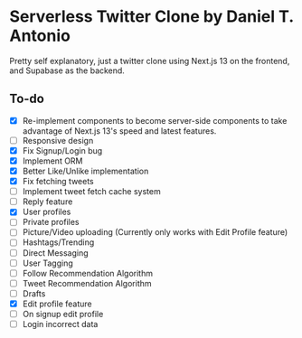 # Serverless Twitter Clone by Daniel T. Antonio
Pretty self explanatory, just a twitter clone using Next.js 13 on the frontend, and Supabase as the backend.

## To-do
- [x] Re-implement components to become server-side components to take advantage of Next.js 13's speed and latest features.
- [ ] Responsive design
- [x] Fix Signup/Login bug
- [x] Implement ORM
- [x] Better Like/Unlike implementation 
- [x] Fix fetching tweets
- [ ] Implement tweet fetch cache system
- [ ] Reply feature
- [x] User profiles
- [ ] Private profiles
- [ ] Picture/Video uploading (Currently only works with Edit Profile feature)
- [ ] Hashtags/Trending
- [ ] Direct Messaging
- [ ] User Tagging
- [ ] Follow Recommendation Algorithm
- [ ] Tweet Recommendation Algorithm
- [ ] Drafts
- [x] Edit profile feature
- [ ] On signup edit profile
- [ ] Login incorrect data
